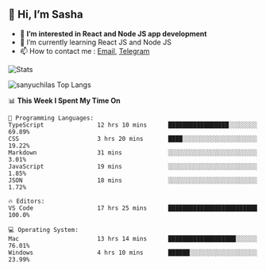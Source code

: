 ## 👋 Hi, I’m Sasha

- 👀 **I’m interested in React and Node JS app development** 
- 🌱 I’m currently learning React JS and Node JS
- 📫 How to contact me : [Email](mailto:sanyuchilas@gmail.com), [Telegram](https://t.me/sanyuchilas)

![Stats](https://github-readme-stats.vercel.app/api?username=sanyuchilas&show_icons=true&theme=react&hide=issues&count_private=true&layout=compact)

![sanyuchilas Top Langs](https://github-readme-stats.vercel.app/api/top-langs/?username=sanyuchilas&theme=react&hide_border=true&include_all_commits=true&count_private=true)

<!--START_SECTION:waka-->
📊 **This Week I Spent My Time On** 

```text
💬 Programming Languages: 
TypeScript               12 hrs 10 mins      █████████████████░░░░░░░░   69.89% 
CSS                      3 hrs 20 mins       ████░░░░░░░░░░░░░░░░░░░░░   19.22% 
Markdown                 31 mins             ░░░░░░░░░░░░░░░░░░░░░░░░░   3.01% 
JavaScript               19 mins             ░░░░░░░░░░░░░░░░░░░░░░░░░   1.85% 
JSON                     18 mins             ░░░░░░░░░░░░░░░░░░░░░░░░░   1.72%

🔥 Editors: 
VS Code                  17 hrs 25 mins      █████████████████████████   100.0%

💻 Operating System: 
Mac                      13 hrs 14 mins      ███████████████████░░░░░░   76.01% 
Windows                  4 hrs 10 mins       ██████░░░░░░░░░░░░░░░░░░░   23.99%

```


<!--END_SECTION:waka-->
